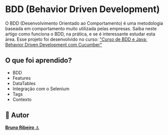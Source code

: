 # BDD (Behavior Driven Development) 
O BDD (Desenvolvimento Orientado ao Comportamento) é uma metodologia baseada em comportamento muito utilizada pelas empresas. Saiba neste artigo como funciona o BDD, na prática, e se é interessante estudar esta área. Esse projeto foi desenvolvido no curso: <a href="https://cursos.alura.com.br/course/bdd-cucumber-java">"Curso de BDD e Java: Behavior Driven Development com Cucumber"</a>

## O que foi aprendido?
- BDD
- Features
- DataTables
- Integração com o Selenium
- Tags
- Contexto

<h2>🧐 Autor</h2>
<a href="https://github.com/brdoliveira" title="Github"><b>Bruno Ribeiro</b> ⚓</a>
